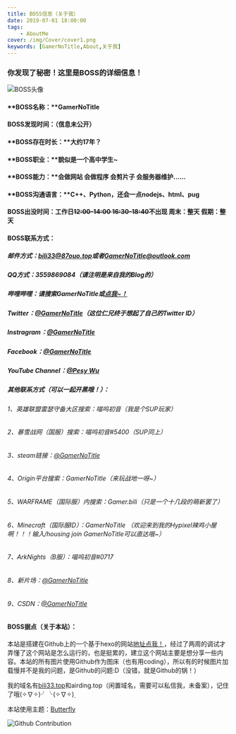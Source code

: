 ```yaml
---
title: BOSS信息（关于我）
date: 2019-07-01 18:00:00
tags: 
	- AboutMe
cover: /img/Cover/cover1.png
keywords: [GamerNoTitle,About,关于我]
---
```


### 你发现了秘密！这里是BOSS的详细信息！

![BOSS头像](https://cdn.jsdelivr.net/gh/GamerNoTitle/Picture-repo@1.0/AboutMe/logo-mini.png)

#### **BOSS名称：**GamerNoTitle

#### **BOSS发现时间：**（信息未公开）

#### **BOSS存在时长：**大约17年？

#### **BOSS职业：**貌似是一个高中学生~

#### **BOSS能力：**会做网站 会做程序 会剪片子 会服务器维护……

#### **BOSS沟通语言：**C++、Python，还会一点nodejs、html、pug

#### **BOSS出没时间**：工作日~~12:00-14:00 16:30-18:40~~不出现  周末：整天  假期：整天

#### **BOSS联系方式：**

##### 邮件方式：[bili33@87ouo.top](mailto:bili33@87ouo.top)或者[GamerNoTitle@outlook.com](mailto:GamerNoTitle@outlook.com)

##### QQ方式：3559869084（请注明是来自我的Blog的）

##### 哔哩哔哩：请搜索GamerNoTitle或[点我~！](https://space.bilibili.com/44666814)

##### Twitter：[@GamerNoTitle](https://twitter.com/GamerNoTitle)（这位仁兄终于想起了自己的Twitter ID）

##### Instragram：[@GamerNoTitle](https://www.instagram.com/GamerNoTitle/)

##### Facebook：[@GamerNoTitle](https://www.facebook.com/GamerNoTitle)

##### YouTube Channel：[@Pesy Wu](https://www.youtube.com/channel/UCrZWI1iqrDLbwyGp7LlLW-w)

##### 其他联系方式（可以一起开黑哦！）：

###### 1、英雄联盟雷瑟守备大区搜索：喵呜初音（我是个SUP玩家）

###### 2、暴雪战网（国服）搜索：喵呜初音#5400（SUP同上）

###### 3、steam链接：[@GamerNoTitle](https://steamcommunity.com/id/bili33/)

###### 4、Origin平台搜索：GamerNoTitle（来玩战地一呀~）

###### 5、WARFRAME（国际服）内搜索：Gamer.bili（只是一个十几段的萌新罢了）

###### 6、Minecraft（国际服ID）：GamerNoTitle （欢迎来到我的Hypixel辣鸡小屋啊！！！输入/housing join GamerNoTitle可以直达哦~）

###### 7、ArkNights（B服）：喵呜初音#0717

###### 8、新片场：[@GamerNoTitle](https://www.xinpianchang.com/u11126467)

###### 9、CSDN：[@GamerNoTitle](https://blog.csdn.net/qq_34018668)

#### **BOSS据点（关于本站）：**

本站是搭建在Github上的一个基于hexo的网站[地址点我！](https://www.github.com/GamerNoTitle/GamerNoTitle.github.io)，经过了两周的调试才弄懂了这个网站是怎么运行的，也是挺累的，建立这个网站主要是想分享一些内容。本站的所有图片使用Github作为图床（也有用coding），所以有的时候图片加载慢并不是我的问题，是Github的问题:D（没错，就是Github的锅！）

我的域名有[bili33.top](http://bili33.top)和airding.top（闲置域名，需要可以私信我，未备案），记住了哦(✧∇✧)╯╰(✧∇✧)̣

本站使用主题：[Butterfly](https://github.com/jerryc127/hexo-theme-butterfly)</a>

![Github Contribution](https://ghchart.rshah.org/8e8cd8/GamerNoTitle)